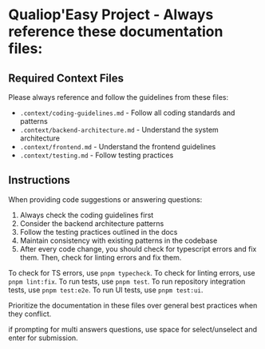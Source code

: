 # Qualiop'Easy Project - Always reference these documentation files:

## Required Context Files
Please always reference and follow the guidelines from these files:
- `.context/coding-guidelines.md` - Follow all coding standards and patterns
- `.context/backend-architecture.md` - Understand the system architecture 
- `.context/frontend.md` - Understand the frontend guidelines
- `.context/testing.md` - Follow testing practices

## Instructions
When providing code suggestions or answering questions:
1. Always check the coding guidelines first
2. Consider the backend architecture patterns
3. Follow the testing practices outlined in the docs
4. Maintain consistency with existing patterns in the codebase
5. After every code change, you should check for typescript errors and fix them. Then, check for linting errors and fix them.

To check for TS errors, use `pnpm typecheck`.
To check for linting errors, use `pnpm lint:fix`.
To run tests, use `pnpm test`.
To run repository integration tests, use `pnpm test:e2e`.
To run UI tests, use `pnpm test:ui`.

Prioritize the documentation in these files over general best practices when they conflict.

if prompting for multi answers questions, use space for select/unselect and enter for submission.